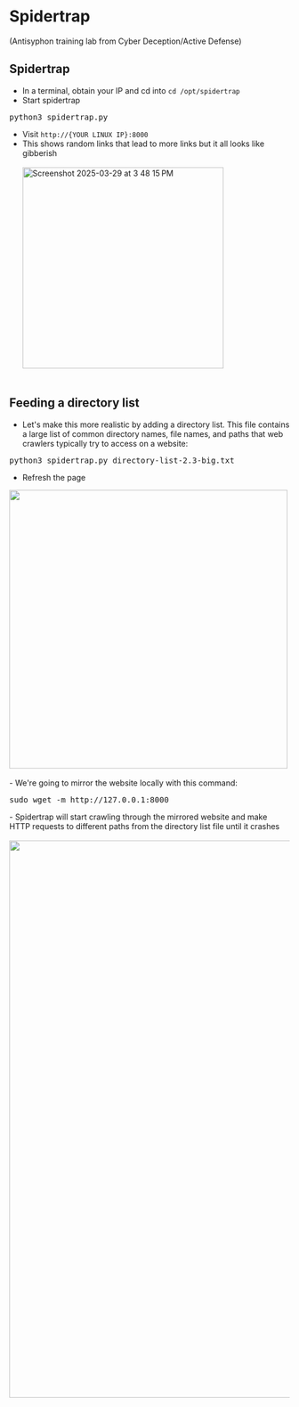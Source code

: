 # Spidertrap
(Antisyphon training lab from Cyber Deception/Active Defense)
## Spidertrap
- In a terminal, obtain your IP and cd into  ```cd /opt/spidertrap```
- Start spidertrap
<pre>python3 spidertrap.py</pre>
- Visit ```http://{YOUR LINUX IP}:8000```
- This shows random links that lead to more links but it all looks like gibberish <br><br>
<img width="361" alt="Screenshot 2025-03-29 at 3 48 15 PM" src="https://github.com/user-attachments/assets/177b977b-ce72-4d86-9a8d-e50cfe95e702" /> <br><br>
## Feeding a directory list
- Let's make this more realistic by adding a directory list. This file contains a large list of common directory names, file names, and paths that web crawlers typically try to access on a website:
<pre>python3 spidertrap.py directory-list-2.3-big.txt</pre>
- Refresh the page <br>
<img src="https://github.com/user-attachments/assets/8d7da576-a6c0-4ed1-aa36-8194aef1012c" width="500" height="auto" />
 <br><br>
- We're going to mirror the website locally with this command:
<pre>sudo wget -m http://127.0.0.1:8000</pre>
- Spidertrap will start crawling through the mirrored website and make HTTP requests to different paths from the directory list file until it crashes <br><br>
<img src="https://github.com/user-attachments/assets/664dd48c-350f-4123-bc3b-5db997dc7ea1" width="1000" height="auto" />



